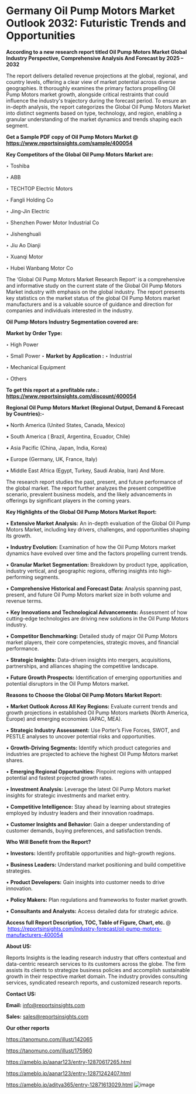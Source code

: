 # Germany Oil Pump Motors Market Outlook 2032: Futuristic Trends and Opportunities

<strong>According to a new research report titled Oil Pump Motors Market Global Industry Perspective, Comprehensive Analysis And Forecast by 2025 – 2032</strong>

The report delivers detailed revenue projections at the global, regional, and country levels, offering a clear view of market potential across diverse geographies. It thoroughly examines the primary factors propelling Oil Pump Motors market growth, alongside critical restraints that could influence the industry's trajectory during the forecast period. To ensure an in-depth analysis, the report categorizes the Global Oil Pump Motors Market into distinct segments based on type, technology, and region, enabling a granular understanding of the market dynamics and trends shaping each segment.

<strong>Get a Sample PDF copy of Oil Pump Motors Market </strong><strong>@<a href=https://www.reportsinsights.com/sample/400054 style=color:#0000ff;> https://www.reportsinsights.com/sample/400054</a></strong></font>

<strong>Key Competitors of the Global Oil Pump Motors Market are:</strong>

‣ Toshiba

‣ ABB

‣ TECHTOP Electric Motors

‣ Fangli Holding Co

‣ Jing-Jin Electric

‣ Shenzhen Power Motor Industrial Co

‣ Jishenghuali

‣ Jiu Ao Dianji

‣ Xuanqi Motor

‣ Hubei Wanbang Motor Co

The ‘Global Oil Pump Motors Market Research Report’ is a comprehensive and informative study on the current state of the Global Oil Pump Motors Market industry with emphasis on the global industry. The report presents key statistics on the market status of the global Oil Pump Motors market manufacturers and is a valuable source of guidance and direction for companies and individuals interested in the industry.

<strong>Oil Pump Motors Industry Segmentation covered are:</strong>

<strong>Market by Order Type: </strong>

‣ High Power

‣ Small Power
‣ 
<strong>Market by Application :</strong>
‣ Industrial

‣ Mechanical Equipment

‣ Others

<strong>To get this report at a profitable rate.: <a href=https://www.reportsinsights.com/discount/400054 style=color:#0000ff;>https://www.reportsinsights.com/discount/400054</a></strong></font>

<strong>Regional Oil Pump Motors Market (Regional Output, Demand &amp; Forecast by Countries):-</strong>

• North America (United States, Canada, Mexico)

• South America ( Brazil, Argentina, Ecuador, Chile)

• Asia Pacific (China, Japan, India, Korea)

• Europe (Germany, UK, France, Italy)

• Middle East Africa (Egypt, Turkey, Saudi Arabia, Iran) And More.

The research report studies the past, present, and future performance of the global market. The report further analyzes the present competitive scenario, prevalent business models, and the likely advancements in offerings by significant players in the coming years.

<strong>Key Highlights of the Global Oil Pump Motors Market Report:</strong>

• <strong>Extensive Market Analysis:</strong> An in-depth evaluation of the Global Oil Pump Motors Market, including key drivers, challenges, and opportunities shaping its growth.

• <strong>Industry Evolution:</strong> Examination of how the Oil Pump Motors market dynamics have evolved over time and the factors propelling current trends.

• <strong>Granular Market Segmentation:</strong> Breakdown by product type, application, industry vertical, and geographic regions, offering insights into high-performing segments.

• <strong>Comprehensive Historical and Forecast Data:</strong> Analysis spanning past, present, and future Oil Pump Motors market size in both volume and revenue terms.

• <strong>Key Innovations and Technological Advancements:</strong> Assessment of how cutting-edge technologies are driving new solutions in the Oil Pump Motors industry.

• <strong>Competitor Benchmarking:</strong> Detailed study of major Oil Pump Motors market players, their core competencies, strategic moves, and financial performance.

• <strong>Strategic Insights:</strong> Data-driven insights into mergers, acquisitions, partnerships, and alliances shaping the competitive landscape.

• <strong>Future Growth Prospects:</strong> Identification of emerging opportunities and potential disruptors in the Oil Pump Motors market.

<strong>Reasons to Choose the Global Oil Pump Motors Market Report:</strong>

• <strong>Market Outlook Across All Key Regions:</strong> Evaluate current trends and growth projections in established Oil Pump Motors markets (North America, Europe) and emerging economies (APAC, MEA).

• <strong>Strategic Industry Assessment:</strong> Use Porter’s Five Forces, SWOT, and PESTLE analyses to uncover potential risks and opportunities.

• <strong>Growth-Driving Segments:</strong> Identify which product categories and industries are projected to achieve the highest Oil Pump Motors market shares.

• <strong>Emerging Regional Opportunities:</strong> Pinpoint regions with untapped potential and fastest projected growth rates.

• <strong>Investment Analysis:</strong> Leverage the latest Oil Pump Motors market insights for strategic investments and market entry.

• <strong>Competitive Intelligence:</strong> Stay ahead by learning about strategies employed by industry leaders and their innovation roadmaps.

• <strong>Customer Insights and Behavior:</strong> Gain a deeper understanding of customer demands, buying preferences, and satisfaction trends.

<strong>Who Will Benefit from the Report?</strong>

• <strong>Investors:</strong> Identify profitable opportunities and high-growth regions.

• <strong>Business Leaders:</strong> Understand market positioning and build competitive strategies.

• <strong>Product Developers:</strong> Gain insights into customer needs to drive innovation.

• <strong>Policy Makers:</strong> Plan regulations and frameworks to foster market growth.

• <strong>Consultants and Analysts:</strong> Access detailed data for strategic advice.
</ul>
<strong>Access full Report Description, TOC, Table of Figure, Chart, etc. </strong>@  <a href=https://reportsinsights.com/industry-forecast/oil-pump-motors-manufacturers-400054 style=color:#0000ff;>https://reportsinsights.com/industry-forecast/oil-pump-motors-manufacturers-400054</a></font>

<strong><strong>About US</strong>:</strong>

Reports Insights is the leading research industry that offers contextual and data-centric research services to its customers across the globe. The firm assists its clients to strategize business policies and accomplish sustainable growth in their respective market domain. The industry provides consulting services, syndicated research reports, and customized research reports.

<strong>Contact US:</strong>

<p class=""""><b>Email:</b> <a href=mailto:info@reportsinsights.com>info@reportsinsights.com</a></p>
<p class=""""><b>Sales:</b> <a href=mailto:sales@reportsinsights.com>sales@reportsinsights.com</a></p>

<strong>Our other reports</strong>

<a href=https://tanomuno.com/illust/142065>https://tanomuno.com/illust/142065</a>

<a href=https://tanomuno.com/illust/175960>https://tanomuno.com/illust/175960</a>

<a href=https://ameblo.jp/aanar123/entry-12870617265.html>https://ameblo.jp/aanar123/entry-12870617265.html</a>

<a href=https://ameblo.jp/aanar123/entry-12871242407.html>https://ameblo.jp/aanar123/entry-12871242407.html</a>

<a href=https://ameblo.jp/aditya365/entry-12871613029.html>https://ameblo.jp/aditya365/entry-12871613029.html</a>
![image](https://github.com/user-attachments/assets/aac2a387-701a-45c9-9ae9-f0e407b0f7b7)
